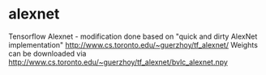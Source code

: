 # alexnet
Tensorflow Alexnet - modification done based on "quick and dirty AlexNet implementation" http://www.cs.toronto.edu/~guerzhoy/tf_alexnet/
Weights can be downloaded via http://www.cs.toronto.edu/~guerzhoy/tf_alexnet/bvlc_alexnet.npy
